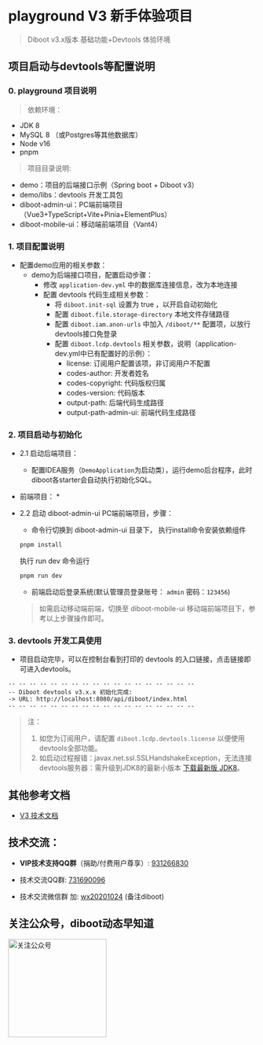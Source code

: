 # playground V3 新手体验项目
> Diboot v3.x版本 基础功能+Devtools 体验环境

## 项目启动与devtools等配置说明
### 0. playground 项目说明
> 依赖环境：
  * JDK 8
  * MySQL 8 （或Postgres等其他数据库）
  * Node v16
  * pnpm

> 项目目录说明:
  * demo：项目的后端接口示例（Spring boot + Diboot v3）
  * demo/libs：devtools 开发工具包
  * diboot-admin-ui：PC端前端项目（Vue3+TypeScript+Vite+Pinia+ElementPlus）
  * diboot-mobile-ui：移动端前端项目（Vant4）

### 1. 项目配置说明

* 配置demo应用的相关参数：
  * demo为后端接口项目，配置启动步骤：
    * 修改 `application-dev.yml` 中的数据库连接信息，改为本地连接
    * 配置 devtools 代码生成相关参数：
      * 将 `diboot.init-sql` 设置为 true ，以开启自动初始化
      * 配置 `diboot.file.storage-directory` 本地文件存储路径
      * 配置 `diboot.iam.anon-urls` 中加入 `/diboot/**` 配置项，以放行devtools接口免登录
      * 配置 `diboot.lcdp.devtools` 相关参数，说明（application-dev.yml中已有配置好的示例）：
        * license: 订阅用户配置该项，非订阅用户不配置
        * codes-author: 开发者姓名
        * codes-copyright: 代码版权归属
        * codes-version: 代码版本
        * output-path: 后端代码生成路径
        * output-path-admin-ui: 前端代码生成路径
 
### 2. 项目启动与初始化

* 2.1 启动后端项目：
  * 配置IDEA服务（`DemoApplication`为启动类），运行demo后台程序，此时diboot各starter会自动执行初始化SQL。
* 前端项目：
  *
* 2.2 启动 diboot-admin-ui PC端前端项目，步骤：
  * 命令行切换到 diboot-admin-ui 目录下， 执行install命令安装依赖组件
  ```cmd
  pnpm install
  ```
  执行 run dev 命令运行
  ```cmd
  pnpm run dev
  ```
  * 前端启动后登录系统(默认管理员登录账号： `admin` 密码：`123456`)

  > 如需启动移动端前端，切换至 diboot-mobile-ui 移动端前端项目下，参考以上步骤操作即可。

### 3. devtools 开发工具使用
* 项目启动完毕，可以在控制台看到打印的 devtools 的入口链接，点击链接即可进入devtools。
~~~
-- -- -- -- -- -- -- -- -- -- -- -- -- -- -- -- -- --
-- Diboot devtools v3.x.x 初始化完成: 
-> URL: http://localhost:8080/api/diboot/index.html
-- -- -- -- -- -- -- -- -- -- -- -- -- -- -- -- -- --
~~~
> 注：
> 1. 如您为订阅用户，请配置 `diboot.lcdp.devtools.license` 以便使用devtools全部功能。
> 2. 如启动过程报错：javax.net.ssl.SSLHandshakeException，无法连接devtools服务器：需升级到JDK8的最新小版本 [下载最新版 JDK8](https://www.oracle.com/java/technologies/downloads/)。


## 其他参考文档
* [V3 技术文档](http://www.diboot.com)

## 技术交流：
  * **VIP技术支持QQ群**（捐助/付费用户尊享）: [931266830]()
  
  * 技术交流QQ群: [731690096]() 
  
  * 技术交流微信群 加: [wx20201024]() (备注diboot)
  
## 关注公众号，diboot动态早知道
<img src="https://www.diboot.com/qrcode_gzh.jpg" width = "200" height = "200" alt="关注公众号" align=center />